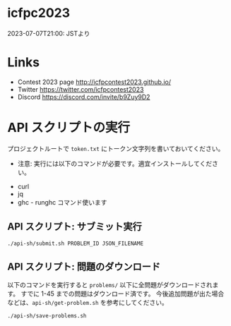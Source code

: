 # icfpc2023

2023-07-07T21:00: JSTより

# Links

* Contest 2023 page http://icfpcontest2023.github.io/
* Twitter https://twitter.com/icfpcontest2023
* Discord https://discord.com/invite/b9Zuy9D2


# API スクリプトの実行

プロジェクトルートで `token.txt` にトークン文字列を書いておいてください。

* 注意: 実行には以下のコマンドが必要です。適宜インストールしてください。

- curl
- jq
- ghc - runghc コマンド使います

## API スクリプト: サブミット実行

```shell
./api-sh/submit.sh PROBLEM_ID JSON_FILENAME
```

## API スクリプト: 問題のダウンロード

以下のコマンドを実行すると `problems/` 以下に全問題がダウンロードされます。
すでに 1-45 までの問題はダウンロード済です。 今後追加問題が出た場合などは、`api-sh/get-problem.sh` を参考にしてください。

```shell
./api-sh/save-problems.sh
```
